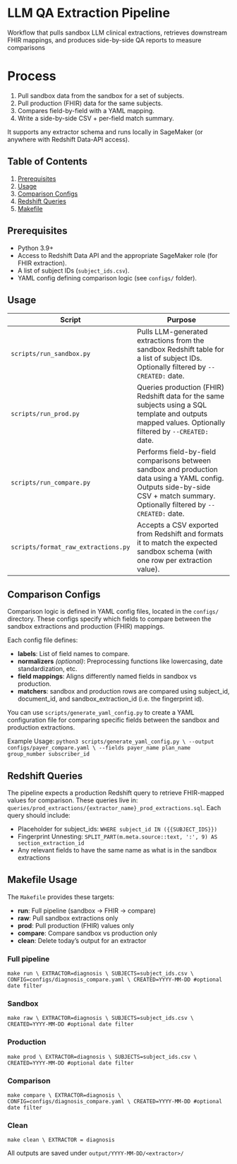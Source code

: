 # LLM QA Extraction Pipeline
Workflow that pulls sandbox LLM clinical extractions, retrieves downstream FHIR mappings, and produces side-by-side QA reports to measure comparisons

# Process
1. Pull sandbox data from the sandbox for a set of subjects.
2. Pull production (FHIR) data for the same subjects.  
3. Compares field-by-field with a YAML mapping.  
4. Write a side-by-side CSV + per-field match summary.

It supports any extractor schema and runs locally in SageMaker (or anywhere with Redshift Data-API access).

## Table of Contents
1. [Prerequisites](#prerequisites)
2. [Usage](#usage)
3. [Comparison Configs](#comparison-configs)  
4. [Redshift Queries](#redshift-queries)  
5. [Makefile](#makefile)

## Prerequisites
- Python 3.9+
- Access to Redshift Data API and the appropriate SageMaker role (for FHIR extraction).
- A list of subject IDs (`subject_ids.csv`).
- YAML config defining comparison logic (see `configs/` folder).

## Usage
| Script                          | Purpose                                                                                          |
|----------------------------------|--------------------------------------------------------------------------------------------------|
| `scripts/run_sandbox.py`         | Pulls LLM-generated extractions from the sandbox Redshift table for a list of subject IDs. Optionally filtered by `--CREATED:` date. |
| `scripts/run_prod.py`            | Queries production (FHIR) Redshift data for the same subjects using a SQL template and outputs mapped values. Optionally filtered by `--CREATED:` date. |
| `scripts/run_compare.py`         | Performs field-by-field comparisons between sandbox and production data using a YAML config. Outputs side-by-side CSV + match summary. Optionally filtered by `--CREATED:` date. |
| `scripts/format_raw_extractions.py` | Accepts a CSV exported from Redshift and formats it to match the expected sandbox schema (with one row per extraction value). |

## Comparison Configs
Comparison logic is defined in YAML config files, located in the `configs/` directory. These configs specify which fields to compare between the sandbox extractions and production (FHIR) mappings.

Each config file defines:
- **labels**: List of field names to compare.
- **normalizers** *(optional)*: Preprocessing functions like lowercasing, date standardization, etc.
- **field mappings**: Aligns differently named fields in sandbox vs production.
- **matchers**: sandbox and production rows are compared using subject_id, document_id, and sandbox_extraction_id (i.e. the fingerprint id).

You can use `scripts/generate_yaml_config.py` to create a YAML configuration file for comparing specific fields between the sandbox and production extractions. 

Example Usage:
`python3 scripts/generate_yaml_config.py \
  --output configs/payer_compare.yaml \
  --fields payer_name plan_name group_number subscriber_id`

## Redshift Queries
The pipeline expects a production Redshift query to retrieve FHIR-mapped values for comparison. These queries live in: `queries/prod_extractions/{extractor_name}_prod_extractions.sql`. Each query should include:

- Placeholder for subject_ids: `WHERE subject_id IN ({{SUBJECT_IDS}})`
- Fingerprint Unnesting: `SPLIT_PART(m.meta.source::text, ':', 9) AS section_extraction_id`
- Any relevant fields to have the same name as what is in the sandbox extractions

## Makefile Usage
The `Makefile` provides these targets:

- **run**: Full pipeline (sandbox → FHIR → compare)  
- **raw**: Pull sandbox extractions only  
- **prod**: Pull production (FHIR) values only  
- **compare**: Compare sandbox vs production only
- **clean**: Delete today’s output for an extractor  

### Full pipeline
`make run \
  EXTRACTOR=diagnosis \
  SUBJECTS=subject_ids.csv \
  CONFIG=configs/diagnosis_compare.yaml \
  CREATED=YYYY-MM-DD #optional date filter`

### Sandbox
`make raw \
  EXTRACTOR=diagnosis \
  SUBJECTS=subject_ids.csv \
  CREATED=YYYY-MM-DD #optional date filter`

### Production
`make prod \
  EXTRACTOR=diagnosis \
  SUBJECTS=subject_ids.csv \
  CREATED=YYYY-MM-DD #optional date filter`

### Comparison
`make compare \
  EXTRACTOR=diagnosis \
  CONFIG=configs/diagnosis_compare.yaml \
  CREATED=YYYY-MM-DD #optional date filter`

### Clean
`make clean \
  EXTRACTOR = diagnosis`

All outputs are saved under `output/YYYY-MM-DD/<extractor>/`
